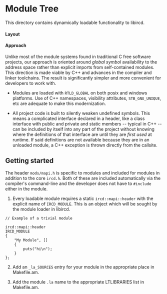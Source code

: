 # Module Tree

This directory contains dynamically loadable functionality to libircd.

#### Layout

#### Approach

Unlike most of the module systems found in traditional C free software
projects, our approach is oriented around *global symbol* availability to the
address space rather than explicit imports from self-contained modules. This
direction is made viable by C++ and advances in the compiler and linker
toolchains. The result is significantly simpler and more convenient for
developers to work with.

- Modules are loaded with `RTLD_GLOBAL` on both posix and windows platforms.
Use of C++ namespaces, visibility attributes, `STB_GNU_UNIQUE`, etc are
adequate to make this modernization.

- All project code is built to silently weaken undefined symbols. This means
a complicated interface declared in a header, like a class interface with
public and private and static members -- typical in C++ -- can be included
by itself into any part of the project without knowing where the definitions
of that interface are until they are *first used* at runtime. If said
definitions are not available because they are in an unloaded module, a C++
exception is thrown directly from the callsite.

## Getting started

The header `mods/mapi.h` is specific to modules and included for modules in
addition to the core `ircd.h`. Both of these are included automatically
via the compiler's command-line and the developer does not have to `#include`
either in the module.

1. Every loadable module requires a static `ircd::mapi::header` with the explicit
name of `IRCD_MODULE`. This is an object which will be sought by the module
loader in libircd.

```
// Example of a trivial module

ircd::mapi::header
IRCD_MODULE
{
	"My Module", []
	{
		puts("hi\n");
	}
};

```

2. Add an `_la_SOURCES` entry for your module in the appropriate place in
Makefile.am.

3. Add the module `.la` name to the appropriate LTLIBRARIES list
in Makefile.am.
